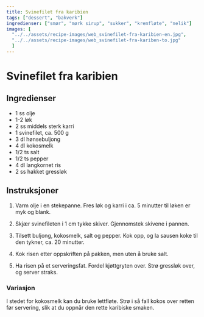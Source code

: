 ```yaml
---
title: Svinefilet fra karibien
tags: ["dessert", "bakverk"]
ingredienser: ["smør", "mørk sirup", "sukker", "kremfløte", "nelik"]
images: [
  "../../assets/recipe-images/web_svinefilet-fra-karibien-en.jpg", 
  "../../assets/recipe-images/web_svinefilet-fra-kariben-to.jpg"
  ]
---
```


# Svinefilet fra karibien

## Ingredienser

- 1 ss olje
- 1-2 løk
- 2 ss middels sterk karri
- 1 svinefilet, ca. 500 g
- 3 dl hønsebuljong
- 4 dl kokosmelk
- 1/2 ts salt
- 1/2 ts pepper
- 4 dl langkornet ris
- 2 ss hakket gressløk

## Instruksjoner

1. Varm olje i en stekepanne. Fres løk og karri i ca. 5 minutter til løken er myk og blank.

2. Skjær svinefileten i 1 cm tykke skiver. Gjennomstek skivene i pannen.

3. Tilsett buljong, kokosmelk, salt og pepper. Kok opp, og la sausen koke til den tykner, ca. 20 minutter.

4. Kok risen etter oppskriften på pakken, men uten å bruke salt.

5. Ha risen på et serveringsfat. Fordel kjøttgryten over. Strø gressløk over, og server straks.

### Variasjon

I stedet for kokosmelk kan du bruke lettfløte. Strø i så fall kokos over retten før servering, slik at du oppnår den rette karibiske smaken.

